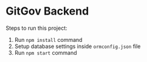 # GitGov Backend

Steps to run this project:

1. Run `npm install` command
2. Setup database settings inside `ormconfig.json` file
3. Run `npm start` command

